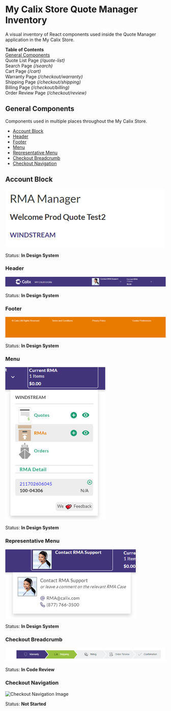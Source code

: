 
# My Calix Store Quote Manager Inventory

A visual inventory of React components used inside the Quote Manager application in the My Calix Store.

**Table of Contents**  
[General  Components](#general-components)  
Quote List Page  *(/quote-list)*  
Search Page *(/search)*  
Cart Page *(/cart)*  
Warranty Page *(/checkout/warranty)*  
Shipping Page *(/checkout/shipping)*  
Billing Page *(/checkout/billing)*  
Order Review Page *(/checkout/review)*  


## General Components

Components used in multiple places throughout the My Calix Store.

* [Account Block](#account-block)
* [Header](#header)
* [Footer](#footer)
* [Menu](#menu)
* [Representative Menu](#representative-menu)
* [Checkout Breadcrumb](#checkout-breadcrumb) 
* [Checkout Navigation](#checkout-navigation)


## Account Block

![Account Block Image](https://github.com/zsanchez-calix/my-calix-store-inventory/blob/main/General/account-block.png?raw=true "account-block")

Status: **In Design System**


### Header

![Header Image](https://github.com/zsanchez-calix/my-calix-store-inventory/blob/main/General/header.png?raw=true "header")

Status: **In Design System**


### Footer

![Footer Image](https://github.com/zsanchez-calix/my-calix-store-inventory/blob/main/General/footer.png?raw=true "footer")

Status: ****In Design System****


### Menu

![Menu Image](https://github.com/zsanchez-calix/my-calix-store-inventory/blob/main/General/menu.png?raw=true "menu")

Status: **In Design System**


### Representative Menu

![Rep Menu Image](https://github.com/zsanchez-calix/my-calix-store-inventory/blob/main/General/rep-menu.png?raw=true "rep-menu")

Status: **In Design System**


### Checkout Breadcrumb

![Checkout Breadcrumb Image](https://github.com/zsanchez-calix/my-calix-store-inventory/blob/main/General/checkout-breadcrumb.png?raw=true "checkout-breadcrumb")

Status: **In Code Review**


### Checkout Navigation 

![Checkout Navigation Image](https://github.com/zsanchez-calix/my-calix-store-inventory/blob/main/General/checkout-navigation.png?raw=true "checkout-navigation")

Status: **Not Started**
